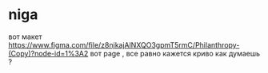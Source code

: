 # niga
вот макет https://www.figma.com/file/z8njkajAlNXQO3gpmT5rmC/Philanthropy-(Copy)?node-id=1%3A2
вот page , все равно кажется криво как думаешь ?
